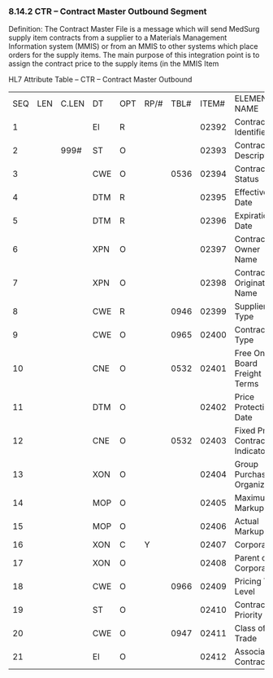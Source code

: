 ### 8.14.2 CTR – Contract Master Outbound Segment

Definition: The Contract Master File is a message which will send MedSurg supply item contracts from a supplier to a Materials Management Information system (MMIS) or from an MMIS to other systems which place orders for the supply items. The main purpose of this integration point is to assign the contract price to the supply items (in the MMIS Item

HL7 Attribute Table – CTR – Contract Master Outbound

|     |     |     |     |     |     |     |     |     |
| --- | --- | --- | --- | --- | --- | --- | --- | --- |
| SEQ | LEN | C.LEN | DT | OPT | RP/# | TBL# | ITEM# | ELEMENT NAME |
| 1 |  |  | EI | R |  |  | 02392 | Contract Identifier |
| 2 |  | 999# | ST | O |  |  | 02393 | Contract Description |
| 3 |  |  | CWE | O |  | 0536 | 02394 | Contract Status |
| 4 |  |  | DTM | R |  |  | 02395 | Effective Date |
| 5 |  |  | DTM | R |  |  | 02396 | Expiration Date |
| 6 |  |  | XPN | O |  |  | 02397 | Contract Owner Name |
| 7 |  |  | XPN | O |  |  | 02398 | Contract Originator Name |
| 8 |  |  | CWE | R |  | 0946 | 02399 | Supplier Type |
| 9 |  |  | CWE | O |  | 0965 | 02400 | Contract Type |
| 10 |  |  | CNE | O |  | 0532 | 02401 | Free On Board Freight Terms |
| 11 |  |  | DTM | O |  |  | 02402 | Price Protection Date |
| 12 |  |  | CNE | O |  | 0532 | 02403 | Fixed Price Contract Indicator |
| 13 |  |  | XON | O |  |  | 02404 | Group Purchasing Organization |
| 14 |  |  | MOP | O |  |  | 02405 | Maximum Markup |
| 15 |  |  | MOP | O |  |  | 02406 | Actual Markup |
| 16 |  |  | XON | C | Y |  | 02407 | Corporation |
| 17 |  |  | XON | O |  |  | 02408 | Parent of Corporation |
| 18 |  |  | CWE | O |  | 0966 | 02409 | Pricing Tier Level |
| 19 |  |  | ST | O |  |  | 02410 | Contract Priority |
| 20 |  |  | CWE | O |  | 0947 | 02411 | Class of Trade |
| 21 |  |  | EI | O |  |  | 02412 | Associated Contract ID |
